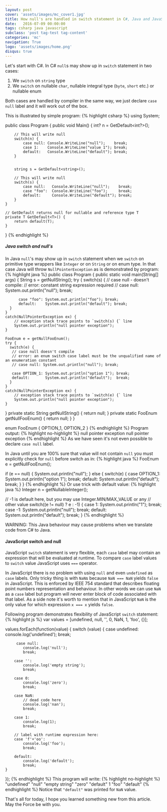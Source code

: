 ```yaml
---
layout: post
cover: 'assets/images/mc_cover1.jpg'
title: How null's are handled in switch statement in C#, Java and JavaScript
date:   2016-07-09 00:00:00
tags: csharp java javascript
subclass: 'post tag-test tag-content'
categories: 'mc'
navigation: True
logo: 'assets/images/home.png'
disqus: true
---
```


Let's start with C#. In C# `null`s may show up in `switch` statement in two cases:

1. We `switch` on `string` type
2. We `switch` on nullable `char`, nullable integral type (`byte`, `short` etc.) 
 or nullable enum

Both cases are handled by compiler in the same way,
we just declare `case null` label and it will work out of the box.

This is illustrated by simple program:
{% highlight csharp %}
using System;

public class Program
{
   public void Main() {
        int? n = GetDefault<int?>();
 
        // This will write null       
        switch(n) {
            case null: Console.WriteLine("null");    break;
            case 1:    Console.WriteLine("value 1"); break;
            default:   Console.WriteLine("default"); break;
        }


        string s = GetDefault<string>();
 
        // This will write null       
        switch(s) {
            case null:   Console.WriteLine("null");    break;
            case "foo":  Console.WriteLine("foo");     break;
            default:     Console.WriteLine("default"); break;
        }
    }
    
    // GetDefault returns null for nullable and reference type T
    private T GetDefault<T>() {
        return default(T);   
    }
}
{% endhighlight %}

##### Java switch and null's

In Java `null`'s may show up in `switch` statement when we `switch` 
on primitive type wrappers like `Integer` or on `String` or on enum type.
In that case Java will throw `NullPointerException` as is demonstrated by program:
{% highlight java %}
public class Program 
{
  public static void main(String[] args)
  {
    String s = getNullString();
    try {
      switch(s) {
          // case null - doesn't compile:
          // error: constant string expression required
          // case null:  System.out.println("null"); break;

          case "foo": System.out.println("foo"); break;
          default:    System.out.println("default"); break;
      }
    }
    catch(NullPointerException ex) {
        // exception stack trace points to `switch(s) {` line
        System.out.println("null pointer exception");
    }
    
    FooEnum e = getNullFooEnum();
    try {
      switch(e) {
       // case null doesn't compile
       // error: an enum switch case label must be the unqualified name of an enumeration constant
       // case null: System.out.println("null"); break;
        
       case OPTION_1: System.out.println("option 1"); break;
       default:       System.out.println("default");  break;
      }
    }
    catch(NullPointerException ex) {
        // exception stack trace points to `switch(e) {` line
        System.out.println("null pointer exception");
    }
  }
  private static String getNullString() {
        return null; 
  }
  private static FooEnum getNullFooEnum() {
    return null;
  }
}

enum FooEnum {
  OPTION_1,
  OPTION_2
}
{% endhighlight %}
Program output:
{% highlight no-highlight %}
null pointer exception
null pointer exception
{% endhighlight %}
As we have seen it's not even possible to declare `case null` label.

In Java until you are 100% sure that value will not contain `null` you must
explicitly check for `null` before switch as in:
{% highlight java %}
FooEnum e = getNullFooEnum();

if (e == null) { 
  System.out.println("null"); 
}
else {
  switch(e) {
    case OPTION_1: System.out.println("option 1"); break;
    default:       System.out.println("default");  break;
  }
}
{% endhighlight %}
Or use trick with default value:
{% highlight java %}
Integer n = getNullableInteger();

// -1 is default here, but you may use Integer.MIN/MAX_VALUE or any
// other value
switch((e != null) ? e : -1) {
  case 1:  System.out.println("1"); break;
  case -1: System.out.println("null"); break;
  default: System.out.println("default"); break;
}
{% endhighlight %}

WARNING: This Java behaviour may cause problems when we translate code from C# to Java.

#### JavaScript switch and null

JavaScript `switch` statement is very flexible, each `case` label may contain
an expression that will be evaluated at runtime. To compare `case` label values to
`switch` value JavaScript uses `===` operator.

In JavaScript there is no problem with using `null` and even `undefined` as `case`
labels. Only tricky thing is with `NaN`s because `NaN === NaN` yields `false`
in JavaScript. This is enforced by IEEE 754 standard that describes floating point
numbers representation and behaviour. 
In other words we can use `NaN` as a `case` label but
program will never enter block of code associated with that label. As a side note
it's worth to mention that in JavaScript `NaN` is 
the only value for which expression `x === x` yields
`false`.

Following program demonstrates flexibility of JavaScript `switch` statement:
{% highlight js %}
var values = [undefined, null, '', 0, NaN, 1, 'foo', {}];

values.forEach(function(value) {
    switch (value) {
        case undefined:
            console.log('undefined');
            break;

         case null:
            console.log('null');
            break;
        
        case '':
            console.log('empty string');
            break;
        
        case 0:
            console.log('zero');
            break;
        
        case NaN:
            // dead code here
            console.log('nan');
            break;
        
        case 1:
            console.log(1);
            break;
        
        // label with runtime expression here:
        case 'f'+'oo':
            console.log('foo');
            break;
        
        default:
            console.log('default');
            break;
    }
});
{% endhighlight %}
This program will write:
{% highlight no-highlight %}
"undefined"
"null"
"empty string"
"zero"
"default"
1
"foo"
"default"
{% endhighlight %}
Notice that `"default"` was printed for `NaN` value.

That's all for today, I hope you learned something new from this article.   
May the Force be with you.


